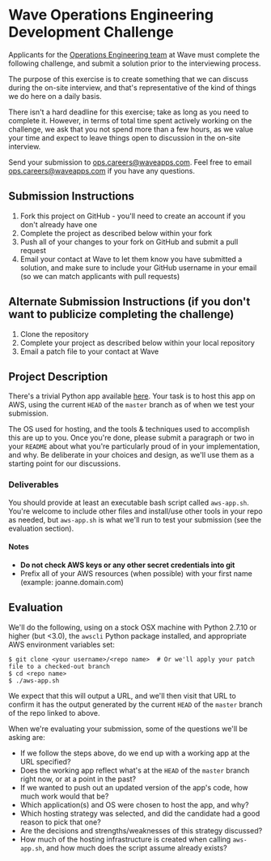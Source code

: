 # Wave Operations Engineering Development Challenge

Applicants for the [Operations Engineering team](https://wave.bamboohr.co.uk/jobs/) at Wave must complete the following challenge, and submit a solution prior to the interviewing process. 

The purpose of this exercise is to create something that we can discuss during the on-site interview, and that's representative of the kind of things we do here on a daily basis.

There isn't a hard deadline for this exercise; take as long as you need to complete it. However, in terms of total time spent actively working on the challenge, we ask that you not spend more than a few hours, as we value your time and expect to leave things open to discussion in the on-site interview.

Send your submission to [ops.careers@waveapps.com](ops.careers@waveapps.com). Feel free to email [ops.careers@waveapps.com](ops.careers@waveapps.com) if you have any questions.

## Submission Instructions

1. Fork this project on GitHub -  you'll need to create an account if you don't already have one
1. Complete the project as described below within your fork
1. Push all of your changes to your fork on GitHub and submit a pull request
1. Email your contact at Wave to let them know you have submitted a solution, and make sure to include your GitHub username in your email (so we can match applicants with pull requests)

## Alternate Submission Instructions (if you don't want to publicize completing the challenge)

1. Clone the repository
1. Complete your project as described below within your local repository
1. Email a patch file to your contact at Wave

## Project Description

There's a trivial Python app available [here](https://github.com/wvchallenges/opseng-challenge-app). Your task is to host this app on AWS, using the current `HEAD` of the `master` branch as of when we test your submission.

The OS used for hosting, and the tools & techniques used to accomplish this are up to you. Once you're done, please submit a paragraph or two in your `README` about what you're particularly proud of in your implementation, and why. Be deliberate in your choices and design, as we'll use them as a starting point for our discussions.   

### Deliverables

You should provide at least an executable bash script called `aws-app.sh`. You're welcome to include other files and install/use other tools in your repo as needed, but `aws-app.sh` is what we'll run to test your submission (see the evaluation section).

#### Notes

* **Do not check AWS keys or any other secret credentials into git**
* Prefix all of your AWS resources (when possible) with your first name (example: joanne.domain.com)

## Evaluation

We'll do the following, using on a stock OSX machine with Python 2.7.10 or higher (but <3.0), the `awscli` Python package installed, and appropriate AWS environment variables set:
```
$ git clone <your username>/<repo name>  # Or we'll apply your patch file to a checked-out branch
$ cd <repo name>
$ ./aws-app.sh
```
We expect that this will output a URL, and we'll then visit that URL to confirm it has the output generated by the current `HEAD` of the `master` branch of the repo linked to above. 

When we're evaluating your submission, some of the questions we'll be asking are:

* If we follow the steps above, do we end up with a working app at the URL specified?
* Does the working app reflect what's at the `HEAD` of the `master` branch right now, or at a point in the past? 
* If we wanted to push out an updated version of the app's code, how much work would that be? 
* Which application(s) and OS were chosen to host the app, and why?
* Which hosting strategy was selected, and did the candidate had a good reason to pick that one?
* Are the decisions and strengths/weaknesses of this strategy discussed?
* How much of the hosting infrastructure is created when calling `aws-app.sh`, and how much does the script assume already exists?

